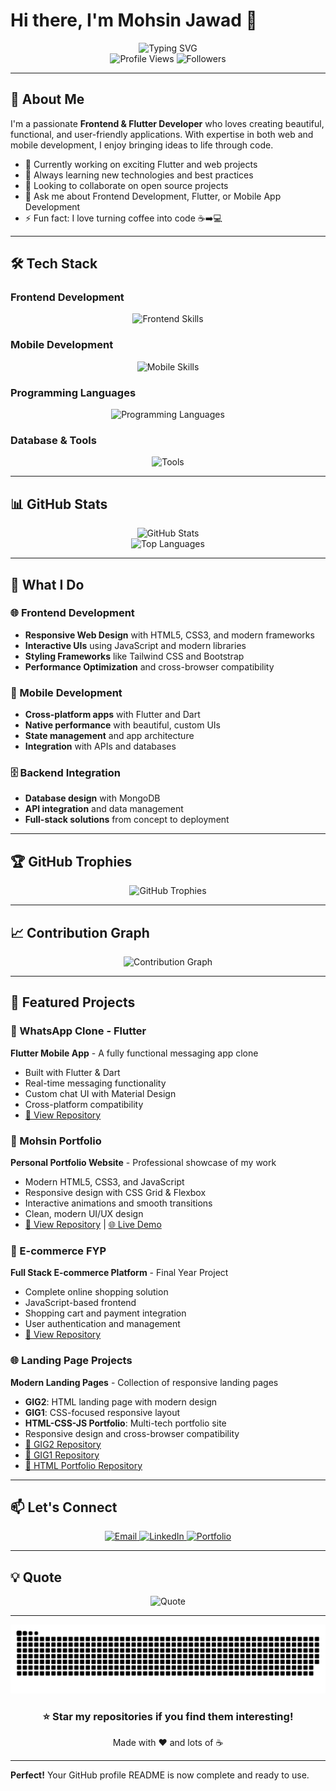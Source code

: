 # Hi there, I'm Mohsin Jawad 👋

<div align="center">
  <img src="https://readme-typing-svg.herokuapp.com?font=Fira+Code&size=30&duration=3000&pause=1000&color=2E9EF7&center=true&vCenter=true&width=500&lines=Frontend+Developer;Flutter+Developer;Mobile+App+Developer;" alt="Typing SVG" />
</div>

<div align="center">
  <img src="https://komarev.com/ghpvc/?username=Mohsin-png01&color=blueviolet&style=flat-square&label=Profile+Views" alt="Profile Views" />
  <img src="https://img.shields.io/github/followers/Mohsin-png01?style=flat-square&color=blue" alt="Followers" />
</div>

---

## 🚀 About Me

I'm a passionate **Frontend & Flutter Developer** who loves creating beautiful, functional, and user-friendly applications. With expertise in both web and mobile development, I enjoy bringing ideas to life through code.

- 🔭 Currently working on exciting Flutter and web projects
- 🌱 Always learning new technologies and best practices
- 👯 Looking to collaborate on open source projects
- 💬 Ask me about Frontend Development, Flutter, or Mobile App Development
- ⚡ Fun fact: I love turning coffee into code ☕➡️💻

---

## 🛠️ Tech Stack

### Frontend Development
<div align="center">
  <img src="https://skillicons.dev/icons?i=html,css,js,tailwind,bootstrap" alt="Frontend Skills" />
</div>

### Mobile Development
<div align="center">
  <img src="https://skillicons.dev/icons?i=flutter,dart" alt="Mobile Skills" />
</div>

### Programming Languages
<div align="center">
  <img src="https://skillicons.dev/icons?i=cpp,dart,js" alt="Programming Languages" />
</div>

### Database & Tools
<div align="center">
  <img src="https://skillicons.dev/icons?i=mongodb,git,github,vscode" alt="Tools" />
</div>

---

## 📊 GitHub Stats

<div align="center">
  <img src="https://github-readme-stats.vercel.app/api?username=Mohsin-png01&show_icons=true&theme=tokyonight&hide_border=true&count_private=true" alt="GitHub Stats" />
</div>

<div align="center">
  <img src="https://github-readme-stats.vercel.app/api/top-langs/?username=Mohsin-png01&layout=compact&theme=tokyonight&hide_border=true" alt="Top Languages" />
</div>

---

## 🎯 What I Do

### 🌐 Frontend Development
- **Responsive Web Design** with HTML5, CSS3, and modern frameworks
- **Interactive UIs** using JavaScript and modern libraries
- **Styling Frameworks** like Tailwind CSS and Bootstrap
- **Performance Optimization** and cross-browser compatibility

### 📱 Mobile Development
- **Cross-platform apps** with Flutter and Dart
- **Native performance** with beautiful, custom UIs
- **State management** and app architecture
- **Integration** with APIs and databases

### 🗄️ Backend Integration
- **Database design** with MongoDB
- **API integration** and data management
- **Full-stack solutions** from concept to deployment

---

## 🏆 GitHub Trophies

<div align="center">
  <img src="https://github-profile-trophy.vercel.app/?username=Mohsin-png01&theme=tokyonight&no-frame=true&margin-w=15&margin-h=15&column=7" alt="GitHub Trophies" />
</div>

---

## 📈 Contribution Graph

<div align="center">
  <img src="https://github-readme-activity-graph.vercel.app/graph?username=Mohsin-png01&theme=tokyo-night&hide_border=true&point=false&area=true&radius=8&area_color=2e9ef7" alt="Contribution Graph" />
</div>

---

## 🎨 Featured Projects

### 📱 WhatsApp Clone - Flutter
**Flutter Mobile App** - A fully functional messaging app clone
- Built with Flutter & Dart
- Real-time messaging functionality
- Custom chat UI with Material Design
- Cross-platform compatibility
- [🔗 View Repository](https://github.com/Mohsin-png01/whatsappclone-in-flutter)

### 💼 Mohsin Portfolio
**Personal Portfolio Website** - Professional showcase of my work
- Modern HTML5, CSS3, and JavaScript
- Responsive design with CSS Grid & Flexbox
- Interactive animations and smooth transitions
- Clean, modern UI/UX design
- [🔗 View Repository](https://github.com/Mohsin-png01/Mohsin-Portfolio) | [🌐 Live Demo](https://mohsin-portfolio-nu.vercel.app/)

### 🛒 E-commerce FYP
**Full Stack E-commerce Platform** - Final Year Project
- Complete online shopping solution
- JavaScript-based frontend
- Shopping cart and payment integration
- User authentication and management
- [🔗 View Repository](https://github.com/Mohsin-png01/E-commerce-FYP)

### 🌐 Landing Page Projects
**Modern Landing Pages** - Collection of responsive landing pages
- **GIG2**: HTML landing page with modern design
- **GIG1**: CSS-focused responsive layout
- **HTML-CSS-JS Portfolio**: Multi-tech portfolio site
- Responsive design and cross-browser compatibility
- [🔗 GIG2 Repository](https://github.com/Mohsin-png01/landing_page_gig2)
- [🔗 GIG1 Repository](https://github.com/Mohsin-png01/landing_page_gig1)
- [🔗 HTML Portfolio Repository](https://github.com/Mohsin-png01/html-css-js-portfolio)

---

## 📫 Let's Connect

<div align="center">
  <a href="mailto:mohsinjawad592@gmail.com">
    <img src="https://img.shields.io/badge/Email-D14836?style=for-the-badge&logo=gmail&logoColor=white" alt="Email" />
  </a>
  <a href="https://www.linkedin.com/in/mohsin-jawad-170b3a30b/">
    <img src="https://img.shields.io/badge/LinkedIn-0077B5?style=for-the-badge&logo=linkedin&logoColor=white" alt="LinkedIn" />
  </a>
  <a href="https://mohsin-portfolio-nu.vercel.app/">
    <img src="https://img.shields.io/badge/Portfolio-FF5722?style=for-the-badge&logo=todoist&logoColor=white" alt="Portfolio" />
  </a>
</div>

---

## 💡 Quote

<div align="center">
  <img src="https://quotes-github-readme.vercel.app/api?type=horizontal&theme=tokyonight" alt="Quote" />
</div>

---

<div align="center">
  <img src="https://raw.githubusercontent.com/platane/platane/output/github-contribution-grid-snake-dark.svg" alt="Snake animation" />
</div>

<div align="center">
  <h3>⭐ Star my repositories if you find them interesting!</h3>
  <p>Made with ❤️ and lots of ☕</p>
</div>

---

**Perfect!** Your GitHub profile README is now complete and ready to use.
